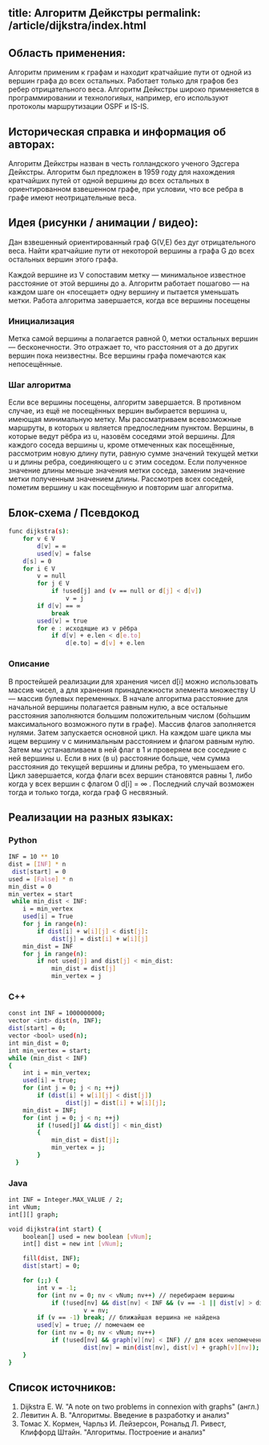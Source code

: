 title: Алгоритм Дейкстры 
permalink: /article/dijkstra/index.html
---
## Область применения:

Алгоритм применим к графам и находит кратчайшие пути от одной из вершин графа до всех остальных. Работает только для графов без ребер отрицательного веса. Алгоритм Дейкстры широко применяется в программировании и технологияых, например, его используют протоколы маршрутизации OSPF и IS-IS. 

## Историческая справка и информация об авторах:

Алгоритм Дейкстры назван в честь голландского ученого Эдсгера Дейкстры. Алгоритм был предложен в 1959 году для нахождения кратчайших путей от одной вершины до всех остальных в ориентированном взвешенном графе, при условии, что все ребра в графе имеют неотрицательные веса.

## Идея (рисунки / анимации / видео):

Дан взвешенный ориентированный граф G(V,E) без дуг отрицательного веса. Найти кратчайшие пути от некоторой вершины a графа G до всех остальных вершин этого графа.

Каждой вершине из V сопоставим метку — минимальное известное расстояние от этой вершины до a.
Алгоритм работает пошагово — на каждом шаге он «посещает» одну вершину и пытается уменьшать метки.
Работа алгоритма завершается, когда все вершины посещены

### Инициализация 

Метка самой вершины a полагается равной 0, метки остальных вершин — бесконечности.
Это отражает то, что расстояния от a до других вершин пока неизвестны.
Все вершины графа помечаются как непосещённые.

### Шаг алгоритма

Если все вершины посещены, алгоритм завершается.
В противном случае, из ещё не посещённых вершин выбирается вершина u, имеющая минимальную метку.
Мы рассматриваем всевозможные маршруты, в которых u является предпоследним пунктом. Вершины, в которые ведут рёбра из u, назовём соседями этой вершины. Для каждого соседа вершины u, кроме отмеченных как посещённые, рассмотрим новую длину пути, равную сумме значений текущей метки u и длины ребра, соединяющего u с этим соседом.
Если полученное значение длины меньше значения метки соседа, заменим значение метки полученным значением длины. Рассмотрев всех соседей, пометим вершину u как посещённую и повторим шаг алгоритма.

## Блок-схема / Псевдокод 

```sh
func dijkstra(s):
    for v ∈ V            
        d[v] = ∞
        used[v] = false
    d[s] = 0
    for i ∈ V
        v = null
        for j ∈ V
            if !used[j] and (v == null or d[j] < d[v])
                v = j
        if d[v] == ∞
            break
        used[v] = true
        for e : исходящие из v рёбра    
            if d[v] + e.len < d[e.to]
                d[e.to] = d[v] + e.len
```

### Описание

В простейшей реализации для хранения чисел d[i] можно использовать массив чисел, а для хранения принадлежности элемента множеству U — массив булевых переменных.
В начале алгоритма расстояние для начальной вершины полагается равным нулю, а все остальные расстояния заполняются большим положительным числом (бо́льшим максимального возможного пути в графе). Массив флагов заполняется нулями. Затем запускается основной цикл.
На каждом шаге цикла мы ищем вершину v с минимальным расстоянием и флагом равным нулю. Затем мы устанавливаем в ней флаг в 1 и проверяем все соседние с ней вершины u. Если в них (в u) расстояние больше, чем сумма расстояния до текущей вершины и длины ребра, то уменьшаем его. Цикл завершается, когда флаги всех вершин становятся равны 1, либо когда у всех вершин c флагом 0 d[i] = ∞ . Последний случай возможен тогда и только тогда, когда граф G несвязный.

## Реализации на разных языках:
### Python

```sh
INF = 10 ** 10
dist = [INF] * n
 dist[start] = 0
used = [False] * n
min_dist = 0
min_vertex = start
 while min_dist < INF:
    i = min_vertex 
    used[i] = True 
    for j in range(n): 
        if dist[i] + w[i][j] < dist[j]: 
            dist[j] = dist[i] + w[i][j] 
    min_dist = INF
    for j in range(n):
        if not used[j] and dist[j] < min_dist:
            min_dist = dist[j]
            min_vertex = j
  ```

### C++

```sh
const int INF = 1000000000;
vector <int> dist(n, INF);
dist[start] = 0;
vector <bool> used(n);
int min_dist = 0;
int min_vertex = start;
while (min_dist < INF)
{
    int i = min_vertex;
    used[i] = true;
    for (int j = 0; j < n; ++j)
        if (dist[i] + w[i][j] < dist[j])
                dist[j] = dist[i] + w[i][j];
    min_dist = INF;
    for (int j = 0; j < n; ++j)
        if (!used[j] && dist[j] < min_dist)
        {
            min_dist = dist[j];
            min_vertex = j;
        }
  }
```

### Java

```sh
int INF = Integer.MAX_VALUE / 2; 
int vNum; 
int[][] graph;

void dijkstra(int start) {
    boolean[] used = new boolean [vNum]; 
    int[] dist = new int [vNum];   

    fill(dist, INF); 
    dist[start] = 0; 

    for (;;) {
        int v = -1;
        for (int nv = 0; nv < vNum; nv++) // перебираем вершины
            if (!used[nv] && dist[nv] < INF && (v == -1 || dist[v] > dist[nv])) // выбираем самую близкую непомеченную вершину
                     v = nv;
        if (v == -1) break; // ближайшая вершина не найдена
        used[v] = true; // помечаем ее
        for (int nv = 0; nv < vNum; nv++)
            if (!used[nv] && graph[v][nv] < INF) // для всех непомеченных смежных
                     dist[nv] = min(dist[nv], dist[v] + graph[v][nv]); // улучшаем оценку расстояния (релаксация)
    }
}
  ```

## Список источников:

 1. Dijkstra E. W. "A note on two problems in connexion with graphs" (англ.) 
 2. Левитин А. В. "Алгоритмы. Введение в разработку и анализ" 
 3. Томас Х. Кормен, Чарльз И. Лейзерсон, Рональд Л. Ривест, Клиффорд Штайн. "Алгоритмы. Построение и анализ"